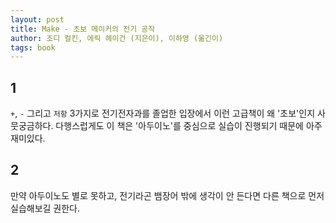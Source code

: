 ```yaml
---
layout: post
title: Make - 초보 메이커의 전기 공작
author: 조디 컬킨, 에릭 헤이건 (지은이), 이하영 (옮긴이) 
tags: book
---
```


## 1

`+`, `-` 그리고 `저항` 3가지로 전기전자과를 졸업한 입장에서 이런 고급책이 왜 '초보'인지 사뭇궁금하다. 다행스럽게도 이 책은 '아두이노'를 중심으로 실습이 진행되기 때문에 아주 재미있다.

## 2

만약 아두이노도 별로 못하고, 전기라곤 뱀장어 밖에 생각이 안 든다면 다른 책으로 먼저 실습해보길 권한다.
